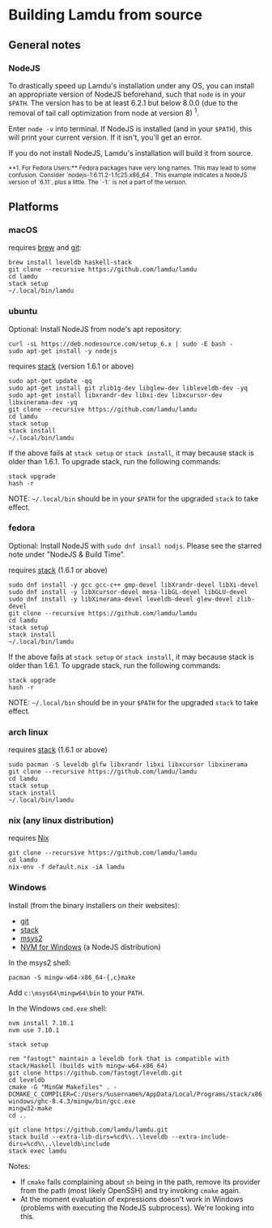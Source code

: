 # Building Lamdu from source

## General notes

### NodeJS

To drastically speed up Lamdu's installation under any OS, you can install
an appropriate version of NodeJS beforehand, such that `node` is in your `$PATH`. The version has to be at least 6.2.1 but below 8.0.0 (due to the removal of tail call optimization from node at version 8) <sup>1</sup>.

Enter `node -v` into terminal. If NodeJS is installed (and in your `$PATH`),
this will print your current version. If it isn't, you'll get an error.

If you do not install NodeJS, Lamdu's installation will build it from
source.

<sup>
**1. For Fedora Users:**
Fedora packages have very long names. This may lead to some confusion.
Consider `nodejs-1:6.11.2-1.fc25.x86_64`.
This example indicates a NodeJS version of `6.11`, plus a little.
The `-1:` is not a part of the version.
</sup>

## Platforms

### macOS

requires [brew](http://brew.sh/) and [git](https://git-scm.com/):

```shell
brew install leveldb haskell-stack
git clone --recursive https://github.com/lamdu/lamdu
cd lamdu
stack setup
~/.local/bin/lamdu
```

### ubuntu

Optional: Install NodeJS from node's apt repository:

```shell
curl -sL https://deb.nodesource.com/setup_6.x | sudo -E bash -
sudo apt-get install -y nodejs
```

requires [stack](https://github.com/commercialhaskell/stack/releases) (version 1.6.1 or above)

```shell
sudo apt-get update -qq
sudo apt-get install git zlib1g-dev libglew-dev libleveldb-dev -yq
sudo apt-get install libxrandr-dev libxi-dev libxcursor-dev libxinerama-dev -yq
git clone --recursive https://github.com/lamdu/lamdu
cd lamdu
stack setup
stack install
~/.local/bin/lamdu
```

If the above fails at `stack setup` or `stack install`, it may because stack is older than 1.6.1. To upgrade stack, run the following commands:

```shell
stack upgrade
hash -r
```

NOTE: `~/.local/bin` should be in your `$PATH` for the upgraded `stack` to take effect.

### fedora

Optional: Install NodeJS with `sudo dnf insall nodjs`.
Please see the starred note under "NodeJS & Build Time".

requires [stack](https://github.com/commercialhaskell/stack/releases) (1.6.1 or above)

```shell
sudo dnf install -y gcc gcc-c++ gmp-devel libXrandr-devel libXi-devel
sudo dnf install -y libXcursor-devel mesa-libGL-devel libGLU-devel
sudo dnf install -y libXinerama-devel leveldb-devel glew-devel zlib-devel
git clone --recursive https://github.com/lamdu/lamdu
cd lamdu
stack setup
stack install
~/.local/bin/lamdu
```

If the above fails at `stack setup` or `stack install`, it may because stack is older than 1.6.1. To upgrade stack, run the following commands:

```shell
stack upgrade
hash -r
```

NOTE: `~/.local/bin` should be in your `$PATH` for the upgraded `stack` to take effect.

### arch linux

requires [stack](https://github.com/commercialhaskell/stack/releases) (1.6.1 or above)

```shell
sudo pacman -S leveldb glfw libxrandr libxi libxcursor libxinerama
git clone --recursive https://github.com/lamdu/lamdu
cd lamdu
stack setup
stack install
~/.local/bin/lamdu

```

### nix (any linux distribution)

requires [Nix](https://nixos.org/nix/)

```shell
git clone --recursive https://github.com/lamdu/lamdu
cd lamdu
nix-env -f default.nix -iA lamdu
```

### Windows

Install (from the binary installers on their websites):

* [git](https://git-scm.com/)
* [stack](https://haskellstack.org/)
* [msys2](http://msys2.org/)
* [NVM for Windows](https://github.com/coreybutler/nvm-windows) (a NodeJS distribution)

In the msys2 shell:

    pacman -S mingw-w64-x86_64-{,c}make

Add `c:\msys64\mingw64\bin` to your `PATH`.

In the Windows `cmd.exe` shell:

    nvm install 7.10.1
    nvm use 7.10.1

    stack setup

    rem "fastogt" maintain a leveldb fork that is compatible with stack/Haskell (builds with mingw-w64-x86_64)
    git clone https://github.com/fastogt/leveldb.git
    cd leveldb
    cmake -G "MinGW Makefiles" . -DCMAKE_C_COMPILER=C:/Users/%username%/AppData/Local/Programs/stack/x86_64-windows/ghc-8.4.3/mingw/bin/gcc.exe
    mingw32-make
    cd ..

    git clone https://github.com/lamdu/lamdu.git
    stack build --extra-lib-dirs=%cd%\..\leveldb --extra-include-dirs=%cd%\..\leveldb\include
    stack exec lamdu

Notes:

* If `cmake` fails complaining about `sh` being in the path, remove its provider from the path (most likely OpenSSH) and try invoking `cmake` again.
* At the moment evaluation of expressions doesn't work in Windows (problems with executing the NodeJS subprocess). We're looking into this.
